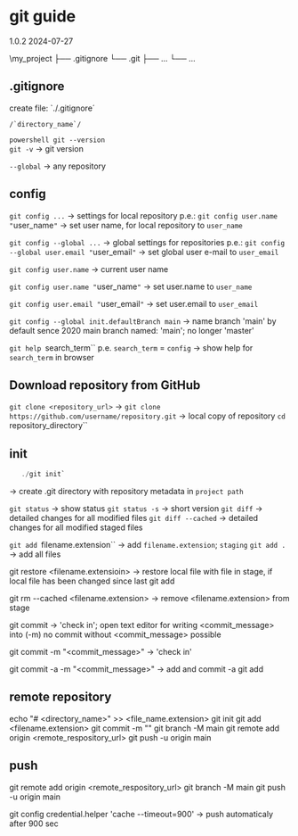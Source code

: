 # git guide
1.0.2
2024-07-27



\my_project
├── .gitignore
└── .git
   ├── ...
   └── ...


## .gitignore

create file:
`./.gitignore´

```.gitignore
/`directory_name`/
```

`powershell git --version`  
`git -v`
-> git version

`--global`
-> any repository


## config

`git config ...`
-> settings for local repository
   p.e.: `git config user.name "`user_name`"`
   -> set user name, for local repository to `user_name`

`git config --global ...`
-> global settings for repositories
   p.e.: `git config --global user.email "`user_email`"`
-> set global user e-mail to `user_email`

`git config user.name`
-> current user name

`git config user.name "`user_name`"`
-> set user.name to `user_name`

`git config user.email "`user_email`"`
-> set user.email to `user_email`

`git config --global init.defaultBranch main`
-> name branch 'main' by default
   sence 2020 main branch named: 'main'; no longer 'master'

`git help `search_term``
p.e. `search_term` = `config`
-> show help for `search_term` in browser


## Download repository from GitHub

`git clone <repository_url>`
-> `git clone https://github.com/username/repository.git`
-> local copy of repository
`cd `repository_directory``


## init

```powershell
   ./git init`
```
-> create .git directory with repository metadata in `project path`

`git status`
-> show status
`git status -s`
-> short version
`git diff`
-> detailed changes for all modified files
`git diff --cached`
-> detailed changes for all modified staged files

`git add `filename.extension``
-> add `filename.extension`; `staging`
`git add .`
-> add all files

git restore <filename.extensioin>
-> restore local file with file in stage, if local file has been changed since last git add

git rm --cached <filename.extension>
-> remove <filename.extension> from stage

git commit
-> 'check in';
   open text editor for writing <commit_message> into (-m)
   no commit without <commit_message> possible

git commit -m "<commit_message>"
-> 'check in'

git commit -a -m "<commit_message>"
-> add and commit
-a git add


## remote repository

echo "# <directory_name>" >> <file_name.extension>
git init
git add <filename.extension>
git commit -m "<commit message>"
git branch -M main
git remote add origin <remote_respository_url>
git push -u origin main


## push

git remote add origin <remote_respository_url>
git branch -M main
git push -u origin main

git config credential.helper 'cache --timeout=900'
-> push automaticaly after 900 sec